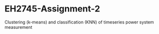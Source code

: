 # EH2745-Assignment-2
Clustering (k-means) and classification (KNN) of timeseries power system measurement
